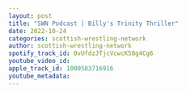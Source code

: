 ```yaml
---
layout: post
title: "SWN Podcast | Billy's Trinity Thriller"
date: 2022-10-24
categories: scottish-wrestling-network
author: scottish-wrestling-network
spotify_track_id: 0vUfdzJTjcVcwcK58g4Cg6
youtube_video_id: 
apple_track_id: 1000583716916
youtube_metadata: 
---
```

